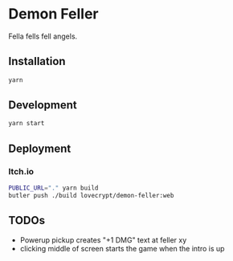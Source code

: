 # Demon Feller

Fella fells fell angels.

## Installation

```sh
yarn
```

## Development

```sh
yarn start
```

## Deployment

### Itch.io

```sh
PUBLIC_URL="." yarn build
butler push ./build lovecrypt/demon-feller:web
```

## TODOs

- Powerup pickup creates "+1 DMG" text at feller xy
- clicking middle of screen starts the game when the intro is up